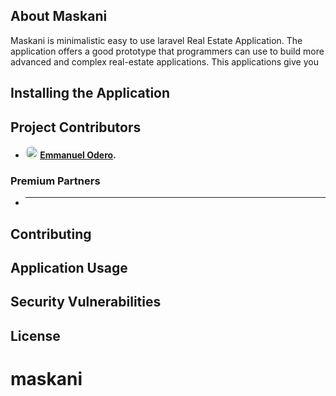 ## About Maskani

Maskani is minimalistic easy to use laravel Real Estate Application. The application offers a good prototype that programmers can use to build more advanced and complex real-estate applications. This applications give you 


## Installing the Application



## Project Contributors

- **<img src="https://avatars.githubusercontent.com/u/65104775?v=4" width="20px" style="border-radius: 50%"> [Emmanuel Odero](https://github.com/Emmanuel-Odero/).**
### Premium Partners

- ****

## Contributing



## Application Usage



## Security Vulnerabilities



## License

# maskani
